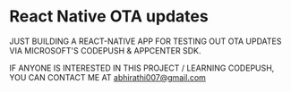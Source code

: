 # React Native OTA updates

JUST BUILDING A REACT-NATIVE APP FOR TESTING OUT OTA UPDATES VIA MICROSOFT'S CODEPUSH & APPCENTER SDK.

IF ANYONE IS INTERESTED IN THIS PROJECT / LEARNING CODEPUSH, YOU CAN CONTACT ME AT abhirathi007@gmail.com
